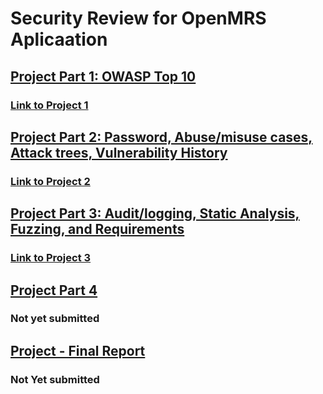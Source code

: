 # Security Review for OpenMRS Aplicaation

## [Project Part 1: OWASP Top 10](https://sites.google.com/a/ncsu.edu/csc515-software-security/project-part-1)

### [Link to Project 1](../master/OWASP_Top_10_Test_Cases_for_OpenMRS_2.6.0.pdf)

## [Project Part 2: Password, Abuse/misuse cases, Attack trees, Vulnerability History](https://sites.google.com/a/ncsu.edu/csc515-software-security/project-part-2)

### [Link to Project 2](../master/PasswdStrength_AbuseMisuseCases_AttackTrees_VulnHistroy.pdf)

## [Project Part 3: Audit/logging, Static Analysis, Fuzzing, and Requirements](https://sites.google.com/a/ncsu.edu/csc515-software-security/project-part-3?pli=1)

### [Link to Project 3](../master/AuditLogging_StatiCAnalysisFortify_FuzzingWithZAP_Client-sideBypassingWithZAP_SecurityRequirements.pdf)

## [Project Part 4](https://sites.google.com/a/ncsu.edu/csc515-software-security/project-part-4)

### Not yet submitted

## [Project - Final Report](https://sites.google.com/a/ncsu.edu/csc515-software-security/important_dates/project-full-report)

### Not Yet submitted 

